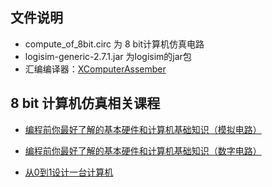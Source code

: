## 文件说明
- compute_of_8bit.circ 为 8 bit计算机仿真电路
- logisim-generic-2.7.1.jar 为logisim的jar包
- 汇编编译器：[XComputerAssember](https://github.com/lcdzhao/XComputerAssember)

## 8 bit 计算机仿真相关课程

- [编程前你最好了解的基本硬件和计算机基础知识（模拟电路）](https://www.bilibili.com/video/BV1774114798?spm_id_from=333.999.0.0)

- [编程前你最好了解的基本硬件和计算机基础知识（数字电路）](https://www.bilibili.com/video/BV1Hi4y1t7zY?spm_id_from=333.999.0.0)

- [从0到1设计一台计算机](https://www.bilibili.com/video/BV1wi4y157D3?spm_id_from=333.999.0.0)
